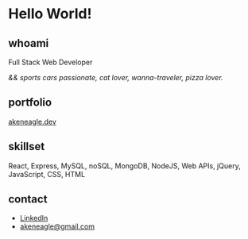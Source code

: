 # Hello World!

## whoami

Full Stack Web Developer

*&& sports cars passionate, cat lover, wanna-traveler, pizza lover.*

## portfolio

[akeneagle.dev](https://akeneagle.dev)

## skillset

React, Express, MySQL, noSQL, MongoDB, NodeJS, Web APIs, jQuery, JavaScript, CSS, HTML

## contact

- [LinkedIn](https://www.linkedin.com/in/harman-singh-7a749b159/)
- [akeneagle@gmail.com](mailto:akeneagle@gmail.com)
